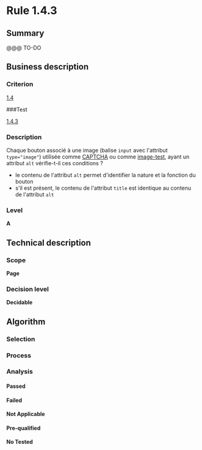 # Rule 1.4.3

## Summary

@@@ TO-DO

## Business description

### Criterion

[1.4](http://references.modernisation.gouv.fr/sites/default/files/RGAA3_RC2-1/referentiel_technique.htm#crit-1-4)

###Test

[1.4.3](http://references.modernisation.gouv.fr/sites/default/files/RGAA3_RC2-1/referentiel_technique.htm#test-1-4-3)

### Description

Chaque bouton associ&eacute; &agrave; une image (balise `input` avec l'attribut `type="image"`) utilis&eacute;e comme <a href="http://references.modernisation.gouv.fr/sites/default/files/RGAA3_RC2-1/glossaire.htm#mcaptcha">CAPTCHA</a> ou comme <a href="http://references.modernisation.gouv.fr/sites/default/files/RGAA3_RC2-1/glossaire.htm#mimgTest">image-test</a>, ayant un attribut `alt` v&eacute;rifie-t-il ces conditions ? 
 
 * le contenu de l'attribut `alt` permet d'identifier la nature et la fonction du bouton 
 * s'il est pr&eacute;sent, le contenu de l'attribut `title` est identique au contenu de l'attribut `alt` 


### Level

**A**

## Technical description

### Scope

**Page**

### Decision level

**Decidable**

## Algorithm

### Selection

### Process

### Analysis

#### Passed

#### Failed

#### Not Applicable

#### Pre-qualified

#### No Tested 






